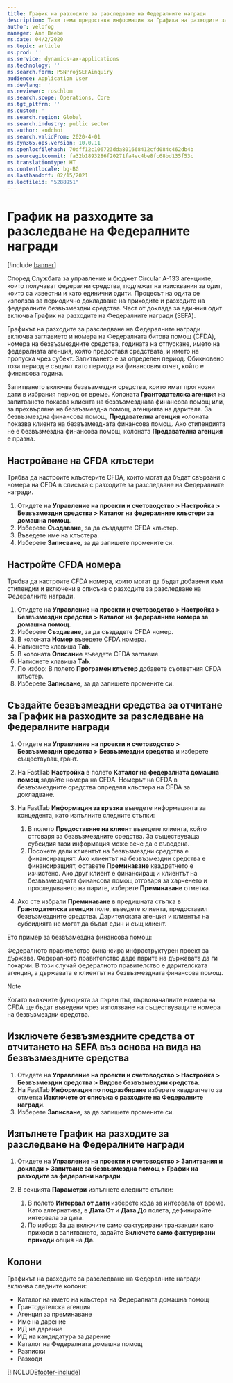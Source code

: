 ```yaml
---
title: График на разходите за разследване на Федералните награди
description: Тази тема предоставя информация за Графика на разходите за разследване на Федералните награди.
author: velofog
manager: Ann Beebe
ms.date: 04/2/2020
ms.topic: article
ms.prod: ''
ms.service: dynamics-ax-applications
ms.technology: ''
ms.search.form: PSNProjSEFAinquiry
audience: Application User
ms.devlang: ''
ms.reviewer: roschlom
ms.search.scope: Operations, Core
ms.tgt_pltfrm: ''
ms.custom: ''
ms.search.region: Global
ms.search.industry: public sector
ms.author: andchoi
ms.search.validFrom: 2020-4-01
ms.dyn365.ops.version: 10.0.11
ms.openlocfilehash: 70dff12c106723dda801668412cfd084c462db4b
ms.sourcegitcommit: fa32b1893286f20271fa4ec4be8fc68bd135f53c
ms.translationtype: HT
ms.contentlocale: bg-BG
ms.lasthandoff: 02/15/2021
ms.locfileid: "5288951"
---
```

# <a name="schedule-of-expenditures-of-federal-awards-inquiry"></a>График на разходите за разследване на Федералните награди

[!include [banner](../includes/banner.md)]

Според Службата за управление и бюджет Circular A-133 агенциите, които получават федерални средства, подлежат на изисквания за одит, които са известни и като единични одити. Процесът на одита се използва за периодично докладване на приходите и разходите на федералните безвъзмездни средства. Част от доклада за единния одит включва График на разходите на Федералните награди (SEFA).

Графикът на разходите за разследване на Федералните награди включва заглавието и номера на Федералната битова помощ (CFDA), номера на безвъзмездните средства, годината на отпускане, името на федералната агенция, която предоставя средствата, и името на пропуска чрез субект. Запитването е за определен период. Обикновено този период е същият като периода на финансовия отчет, който е финансова година.

Запитването включва безвъзмездни средства, които имат прогнозни дати в избрания период от време. Колоната **Грантодателска агенция** на запитването показва клиента на безвъзмездната финансова помощ или, за прехвърляне на безвъзмездна помощ, агенцията на дарителя. За безвъзмездна финансова помощ, **Предавателна агенция** колоната показва клиента на безвъзмездната финансова помощ. Ако стипендията не е безвъзмездна финансова помощ, колоната **Предавателна агенция** е празна.

## <a name="set-up-the-cfda-clusters"></a>Настройване на CFDA клъстери

Трябва да настроите клъстерите CFDA, които могат да бъдат свързани с номера на CFDA в списъка с разходите за разследване на Федералните награди.

1. Отидете на **Управление на проекти и счетоводство \> Настройка \> Безвъзмездни средства \> Каталог на федералните клъстери за домашна помощ**.
2. Изберете **Създаване**, за да създадете CFDA клъстер.
3. Въведете име на клъстера.
4. Изберете **Записване**, за да запишете промените си.

## <a name="set-up-cfda-numbers"></a>Настройте CFDA номера

Трябва да настроите CFDA номера, които могат да бъдат добавени към стипендии и включени в списъка с разходите за разследване на Федералните награди.

1. Отидете на **Управление на проекти и счетоводство \> Настройка \> Безвъзмездни средства \> Каталог на федералните номера за домашна помощ**.
2. Изберете **Създаване**, за да създадете CFDA номер.
3. В колоната **Номер** въведете CFDA номера.
4. Натиснете клавиша **Tab**.
5. В колоната **Описание** въведете CFDA заглавие.
6. Натиснете клавиша **Tab**.
7. По избор: В полето **Програмен клъстер** добавете съответния CFDA клъстер.
8. Изберете **Записване**, за да запишете промените си.

## <a name="set-up-grants-to-report-for-the-schedule-of-expenditures-of-federal-awards-inquiry"></a>Създайте безвъзмездни средства за отчитане за График на разходите за разследване на Федералните награди

1. Отидете на **Управление на проекти и счетоводство \> Безвъзмездни средства \> Безвъзмездни средства** и изберете съществуващ грант.
2. На FastTab **Настройка** в полето **Каталог на федералната домашна помощ** задайте номера на CFDA. Номерът на CFDA в безвъзмездните средства определя клъстера на CFDA за докладване.
3. На FastTab **Информация за връзка** въведете информацията за концедента, като изпълните следните стъпки:

    1. В полето **Предоставяне на клиент** въведете клиента, който отговаря за безвъзмездните средства. За съществуваща субсидия тази информация може вече да е въведена.
    2. Посочете дали клиентът на безвъзмездни средства е финансиращият. Ако клиентът на безвъзмездни средства е финансиращият, оставете **Преминаване** квадратчето е изчистено. Ако друг клиент е финансиращ и клиентът на безвъзмездната финансова помощ отговаря за харченето и проследяването на парите, изберете **Преминаване** отметка.

4. Ако сте избрали **Преминаване** в предишната стъпка в **Грантодателска агенция** поле, въведете клиента, предоставил безвъзмездните средства. Дарителската агенция и клиентът на субсидията не могат да бъдат един и същ клиент.

Ето пример за безвъзмездна финансова помощ:

Федералното правителство финансира инфраструктурен проект за държава. Федералното правителство даде парите на държавата да ги похарчи. В този случай федералното правителство е дарителската агенция, а държавата е клиентът на безвъзмездната финансова помощ.

> [!NOTE] 
> Когато включите функцията за първи път, първоначалните номера на CFDA ще бъдат въведени чрез използване на съществуващите номера на безвъзмездни средства.

## <a name="exclude-grants-from-sefa-reporting-based-on-the-grant-type"></a>Изключете безвъзмездните средства от отчитането на SEFA въз основа на вида на безвъзмездните средства

1. Отидете на **Управление на проекти и счетоводство \> Настройка \> Безвъзмездни средства \> Видове безвъзмездни средства**.
2. На FastTab **Информация по подразбиране** изберете квадратчето за отметка **Изключете от списъка с разходите на Федералните награди**.
3. Изберете **Записване**, за да запишете промените си.

## <a name="run-the-schedule-of-expenditures-of-federal-awards-inquiry"></a>Изпълнете График на разходите за разследване на Федералните награди

1. Отидете на **Управление на проекти и счетоводство \> Запитвания и доклади \> Запитване за безвъзмездна помощ \> График на разходите за федерални награди**.
2. В секцията **Параметри** изпълнете следните стъпки:

    1. В полето **Интервал от дати** изберете кода за интервала от време. Като алтернатива, в **Дата От** и **Дата До** полета, дефинирайте интервала за дата.
    2. По избор: За да включите само фактурирани транзакции като приходи в запитването, задайте **Включете само фактурирани приходи** опция на **Да**.

## <a name="columns"></a>Колони

Графикът на разходите за разследване на Федералните награди включва следните колони:

- Каталог на името на клъстера на Федералната домашна помощ
- Грантодателска агенция
- Агенция за преминаване
- Име на дарение
- ИД на дарение
- ИД на кандидатура за дарение
- Каталог на Федералната домашна помощ
- Разписки
- Разходи


[!INCLUDE[footer-include](../includes/footer-banner.md)]